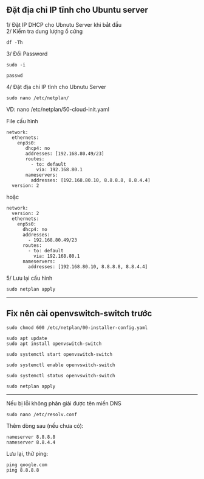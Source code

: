 Đặt địa chỉ IP tĩnh cho Ubuntu server
------

1/ Đặt IP DHCP cho Ubnutu Server khi bắt đầu </br>
2/ Kiểm tra dung lượng ổ cứng </br>
```
df -Th
```

3/ Đổi Password
```
sudo -i
```
```
passwd
```

4/ Đặt địa chỉ IP tĩnh cho Ubnutu Server
```
sudo nano /etc/netplan/
```
VD: nano /etc/netplan/50-cloud-init.yaml


File cấu hình
```
network:
  ethernets:
    enp3s0:
       dhcp4: no
       addresses: [192.168.80.49/23]
       routes:
         - to: default
           via: 192.168.80.1
       nameservers:
         addresses: [192.168.80.10, 8.8.8.8, 8.8.4.4]
  version: 2

```

hoặc

```
network:
  version: 2
  ethernets:
    enp5s0:
      dhcp4: no
      addresses: 
        - 192.168.80.49/23
      routes:
        - to: default
          via: 192.168.80.1
      nameservers:
        addresses: [192.168.80.10, 8.8.8.8, 8.8.4.4]

```

5/ Lưu lại cấu hình
```
sudo netplan apply
```


-----------
Fix nên cài openvswitch-switch trước
-----------

```
sudo chmod 600 /etc/netplan/00-installer-config.yaml
```

```
sudo apt update
sudo apt install openvswitch-switch
```

```
sudo systemctl start openvswitch-switch
```

```
sudo systemctl enable openvswitch-switch
```

```
sudo systemctl status openvswitch-switch
```

```
sudo netplan apply
```

------------
Nếu bị lỗi không phân giải được tên miền DNS

```
sudo nano /etc/resolv.conf
```

Thêm dòng sau (nếu chưa có):

```
nameserver 8.8.8.8
nameserver 8.8.4.4
```

Lưu lại, thử ping:

```
ping google.com
ping 8.8.8.8

```



